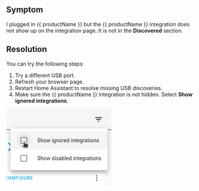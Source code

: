 ## Symptom

I plugged in {{ productName }} but the {{ productName }} integration does not show up on the integration page. It is not in the **Discovered** section.

## Resolution

You can try the following steps:

1. Try a different USB port.
2. Refresh your browser page.
3. Restart Home Assistant to resolve missing USB discoveries.
4. Make sure the {{ productName }} integration is not hidden. Select **Show ignored integrations**.

  ![Screenshot showing the option to show ignored integrations](/static/img/connect-zbt-1/conbee-migrate-zha-23.png)
